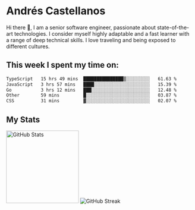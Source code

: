 # Andrés Castellanos

Hi there 👋, I am a senior software engineer, passionate about state-of-the-art technologies. I consider myself highly adaptable and a fast learner with a range of deep technical skills. I love traveling and being exposed to different cultures.

## This week I spent my time on:

<!--START_SECTION:waka-->

```txt
TypeScript   15 hrs 49 mins  ███████████████▒░░░░░░░░░   61.63 %
JavaScript   3 hrs 57 mins   ████░░░░░░░░░░░░░░░░░░░░░   15.39 %
Go           3 hrs 12 mins   ███░░░░░░░░░░░░░░░░░░░░░░   12.48 %
Other        59 mins         █░░░░░░░░░░░░░░░░░░░░░░░░   03.87 %
CSS          31 mins         ▓░░░░░░░░░░░░░░░░░░░░░░░░   02.07 %
```

<!--END_SECTION:waka-->

## My Stats

<img height="195" src="https://github-readme-stats.vercel.app/api?username=andrescv&show_icons=true&theme=onedark&hide_border=true&card_width=495" alt="GitHub Stats" />

<img src="https://streak-stats.demolab.com?user=andrescv&theme=one-dark-pro&hide_border=true" alt="GitHub Streak" />
